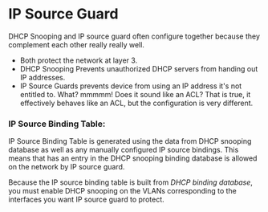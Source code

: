 # IP Source Guard
DHCP Snooping and IP source guard often configure together because they complement each other really really well.
* Both protect the network at layer 3.
* DHCP Snooping Prevents unauthorized DHCP servers from handing out IP addresses.
* IP Source Guards prevents device from using an IP address it's not entitled to.
What? mmmmm! Does it sound like an ACL? That is true, it effectively behaves like an ACL, but the configuration is very different.

### IP Source Binding Table:
IP Source Binding Table is generated using the data from DHCP snooping database as well as any manually configured IP source bindings.
This means that has an entry in the DHCP snooping binding database is allowed on the network by IP source guard.

Because the IP source binding table is built from <i>DHCP binding database</i>, you must enable DHCP snooping on the VLANs corresponding to the interfaces you want IP source guard to protect.




